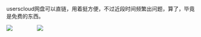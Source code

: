 userscloud网盘可以直链，用着挺方便，不过近段时间频繁出问题，算了，毕竟是免费的东西。

![](https://d1241.datatransfer.to/i/16519/b6j76bp8u4g7.jpg)　　
　　
![](https://d1241.datatransfer.to/i/16519/byi435tur6q2.jpg)　　
